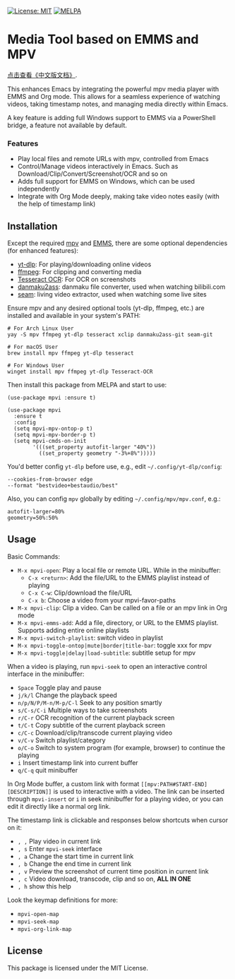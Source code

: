 [![License: MIT](https://img.shields.io/badge/License-MIT-blue.svg)](https://opensource.org/licenses/MIT)
[![MELPA](https://melpa.org/packages/mpvi-badge.svg)](https://melpa.org/#/mpvi)

# Media Tool based on EMMS and MPV

[点击查看《中文版文档》](README-zh.md).

This enhances Emacs by integrating the powerful mpv media player with EMMS and Org mode.
This allows for a seamless experience of watching videos, taking timestamp notes, and managing media directly within Emacs.

A key feature is adding full Windows support to EMMS via a PowerShell bridge, a feature not available by default.

### Features

- Play local files and remote URLs with mpv, controlled from Emacs
- Control/Manage videos interactively in Emacs. Such as Download/Clip/Convert/Screenshot/OCR and so on
- Adds full support for EMMS on Windows, which can be used independently
- Integrate with Org Mode deeply, making take video notes easily (with the help of timestamp link)

## Installation

Except the required [mpv](https://mpv.io/) and [EMMS](https://www.gnu.org/software/emms/), there are some optional dependencies (for enhanced features):
+ [yt-dlp](https://github.com/yt-dlp/yt-dlp): For playing/downloading online videos
+ [ffmpeg](https://ffmpeg.org/): For clipping and converting media
+ [Tesseract OCR](https://github.com/tesseract-ocr/tesseract): For OCR on screenshots
+ [danmaku2ass](https://github.com/m13253/danmaku2ass): danmaku file converter, used when watching bilibili.com
+ [seam](https://github.com/Borber/seam): living video extractor, used when watching some live sites

Ensure mpv and any desired optional tools (yt-dlp, ffmpeg, etc.) are installed and available in your system's PATH:
```shell
# For Arch Linux User
yay -S mpv ffmpeg yt-dlp tesseract xclip danmaku2ass-git seam-git

# For macOS User
brew install mpv ffmpeg yt-dlp tesseract

# For Windows User
winget install mpv ffmpeg yt-dlp Tesseract-OCR
```

Then install this package from MELPA and start to use:
```emacs-lisp
(use-package mpvi :ensure t)

(use-package mpvi
  :ensure t
  :config
  (setq mpvi-mpv-ontop-p t)
  (setq mpvi-mpv-border-p t)
  (setq mpvi-cmds-on-init
        '(((set_property autofit-larger "40%"))
          ((set_property geometry "-3%+8%")))))
```

You'd better config `yt-dlp` before use, e.g., edit `~/.config/yt-dlp/config`:
```
--cookies-from-browser edge
--format "bestvideo+bestaudio/best"
```

Also, you can config `mpv` globally by editing `~/.config/mpv/mpv.conf`, e.g.:
```
autofit-larger=80%
geometry=50%:50%
```

## Usage

Basic Commands:
- `M-x mpvi-open`: Play a local file or remote URL. While in the minibuffer:
  + `C-x <return>`: Add the file/URL to the EMMS playlist instead of playing
  + `C-x C-w`: Clip/download the file/URL
  + `C-x b`: Choose a video from your mpvi-favor-paths
- `M-x mpvi-clip`: Clip a video. Can be called on a file or an mpv link in Org mode
- `M-x mpvi-emms-add`: Add a file, directory, or URL to the EMMS playlist. Supports adding entire online playlists
- `M-x mpvi-switch-playlist`: switch video in playlist
- `M-x mpvi-toggle-ontop|mute|border|title-bar`: toggle xxx for mpv
- `M-x mpvi-toggle|delay|load-subtitle`: subtitle setup for mpv

When a video is playing, run `mpvi-seek` to open an interactive control interface in the minibuffer:
- `Space` Toggle play and pause
- `j/k/l` Change the playback speed
- `n/p/N/P/M-n/M-p/C-l` Seek to any position smartly
- `s/C-s/C-i` Multiple ways to take screenshots
- `r/C-r` OCR recognition of the current playback screen
- `t/C-t` Copy subtitle of the current playback screen
- `c/C-c` Download/clip/transcode current playing video
- `v/C-v` Switch playlist/category
- `o/C-o` Switch to system program (for example, browser) to continue the playing
- `i` Insert timestamp link into current buffer
- `q/C-q` quit minibuffer

In Org Mode buffer, a custom link with format `[[mpv:PATH#START-END][DESCRIPTION]]` is used to interactive with a video.
The link can be inserted through `mpvi-insert` or `i` in seek minibuffer for a playing video, or you can edit it directly like a normal org link.

The timestamp link is clickable and responses below shortcuts when cursor on it:
- `, ,` Play video in current link
- `, s` Enter `mpvi-seek` interface
- `, a` Change the start time in current link
- `, b` Change the end time in current link
- `, v` Preview the screenshot of current time position in current link
- `, c` Video download, transcode, clip and so on, **ALL IN ONE**
- `, h` show this help

Look the keymap definitions for more:
- `mpvi-open-map`
- `mpvi-seek-map`
- `mpvi-org-link-map`

## License

This package is licensed under the MIT License.

